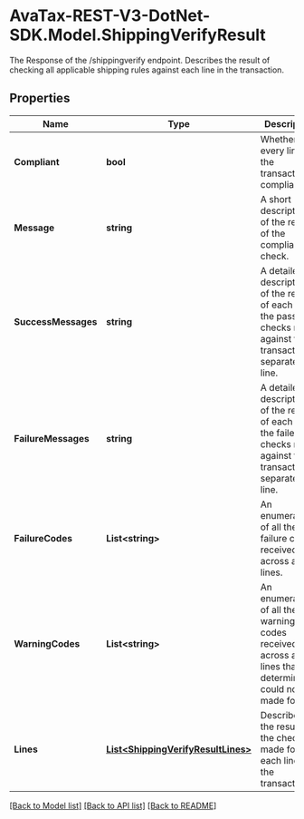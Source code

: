 # AvaTax-REST-V3-DotNet-SDK.Model.ShippingVerifyResult
The Response of the /shippingverify endpoint. Describes the result of checking all applicable shipping rules against each line in the transaction.

## Properties

Name | Type | Description | Notes
------------ | ------------- | ------------- | -------------
**Compliant** | **bool** | Whether every line in the transaction is compliant. | [optional] 
**Message** | **string** | A short description of the result of the compliance check. | [optional] 
**SuccessMessages** | **string** | A detailed description of the result of each of the passed checks made against this transaction, separated by line. | [optional] 
**FailureMessages** | **string** | A detailed description of the result of each of the failed checks made against this transaction, separated by line. | [optional] 
**FailureCodes** | **List&lt;string&gt;** | An enumeration of all the failure codes received across all lines. | [optional] 
**WarningCodes** | **List&lt;string&gt;** | An enumeration of all the warning codes received across all lines that a determination could not be made for. | [optional] 
**Lines** | [**List&lt;ShippingVerifyResultLines&gt;**](ShippingVerifyResultLines.md) | Describes the results of the checks made for each line in the transaction. | [optional] 

[[Back to Model list]](../README.md#documentation-for-models) [[Back to API list]](../README.md#documentation-for-api-endpoints) [[Back to README]](../README.md)

